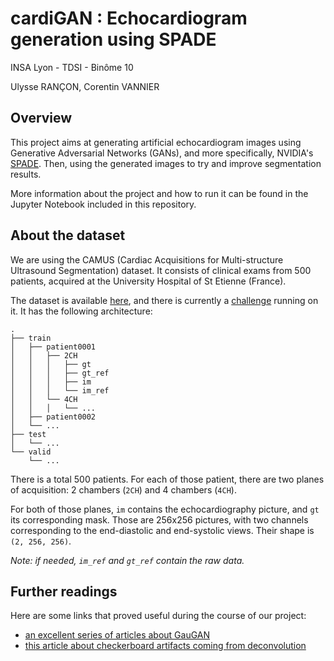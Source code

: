 # cardiGAN : Echocardiogram generation using SPADE

INSA Lyon - TDSI - Binôme 10

Ulysse RANÇON, Corentin VANNIER

## Overview

This project aims at generating artificial echocardiogram images using Generative Adversarial Networks (GANs), and more specifically, NVIDIA's [SPADE](https://arxiv.org/abs/1903.07291).
Then, using the generated images to try and improve segmentation results.

More information about the project and how to run it can be found in the Jupyter Notebook included in this repository.

## About the dataset

We are using the CAMUS (Cardiac Acquisitions for Multi-structure Ultrasound Segmentation) dataset.
It consists of clinical exams from 500 patients, acquired at the University Hospital of St Etienne (France).

The dataset is available [here](https://www.creatis.insa-lyon.fr/Challenge/camus/databases.html), and there is currently a [challenge](http://camus.creatis.insa-lyon.fr/challenge/#challenges) running on it. It has the following architecture:

```
.
├── train
│   ├── patient0001
│   │   ├── 2CH
│   │   │   ├── gt
│   │   │   ├── gt_ref
│   │   │   ├── im
│   │   │   └── im_ref
│   │   └── 4CH
│   │   │   └── ...
│   ├── patient0002
│   └── ...
├── test
│   └── ...
└── valid
    └── ...
```

There is a total 500 patients. For each of those patient, there are two planes of acquisition: 2 chambers (`2CH`) and 4 chambers (`4CH`).

For both of those planes, `im` contains the echocardiography picture, and `gt` its corresponding mask. Those are 256x256 pictures, with two channels corresponding to the end-diastolic and end-systolic views. Their shape is `(2, 256, 256)`. 

*Note: if needed, `im_ref` and `gt_ref` contain the raw data.*

## Further readings

Here are some links that proved useful during the course of our project:
* [an excellent series of articles about GauGAN](https://blog.paperspace.com/nvidia-gaugan-introduction/)
* [this article about checkerboard artifacts coming from deconvolution](https://distill.pub/2016/deconv-checkerboard/)
